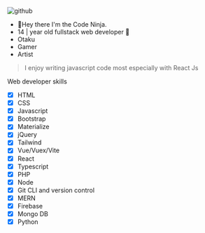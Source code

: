 ![github](https://user-images.githubusercontent.com/70282966/119047202-82d2bc00-b9b5-11eb-84de-62767afba789.gif)

- 👋Hey there I'm the Code Ninja.
- 14 | year old fullstack web developer 🤘
- Otaku
- Gamer
- Artist
> I enjoy writing javascript code most especially with React Js

Web developer skills
- [x] HTML
- [x] CSS
- [x] Javascript
- [x] Bootstrap
- [x] Materialize
- [x] jQuery
- [x] Tailwind
- [x] Vue/Vuex/Vite
- [x] React
- [x] Typescript
- [x] PHP
- [x] Node
- [x] Git CLI and version control
- [x] MERN
- [x] Firebase
- [x] Mongo DB
- [x] Python
